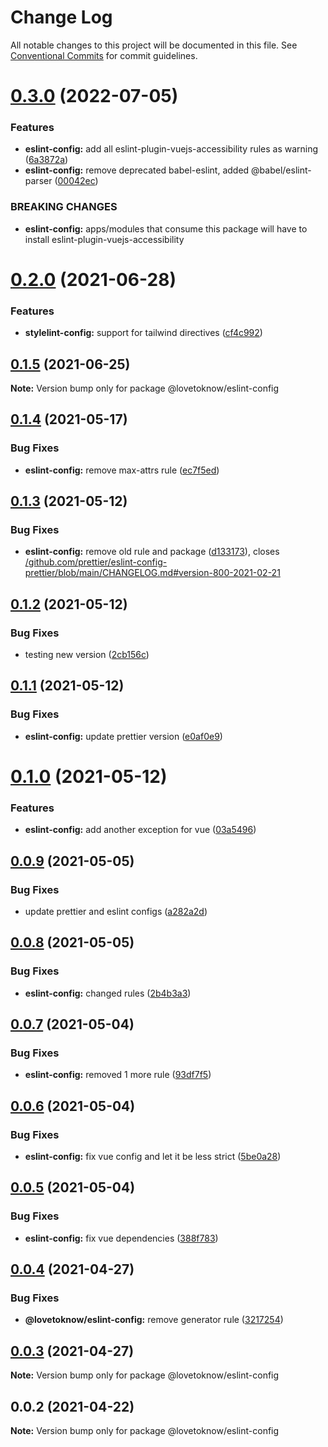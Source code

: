 # Change Log

All notable changes to this project will be documented in this file.
See [Conventional Commits](https://conventionalcommits.org) for commit guidelines.

# [0.3.0](https://github.com/LoveToKnow/lint/compare/@lovetoknow/eslint-config@0.2.0...@lovetoknow/eslint-config@0.3.0) (2022-07-05)


### Features

* **eslint-config:** add all eslint-plugin-vuejs-accessibility rules as warning ([6a3872a](https://github.com/LoveToKnow/lint/commit/6a3872a59e755060895ec8f617e0fafdf85ef5fe))
* **eslint-config:** remove deprecated babel-eslint, added @babel/eslint-parser ([00042ec](https://github.com/LoveToKnow/lint/commit/00042ec9873018785f6c6ffe2bcde40ea05c84fd))


### BREAKING CHANGES

* **eslint-config:** apps/modules that consume this package will have to install eslint-plugin-vuejs-accessibility





# [0.2.0](https://github.com/LoveToKnow/lint/compare/@lovetoknow/eslint-config@0.1.5...@lovetoknow/eslint-config@0.2.0) (2021-06-28)


### Features

* **stylelint-config:** support for tailwind directives ([cf4c992](https://github.com/LoveToKnow/lint/commit/cf4c992c5aa858ae807f0004deead0a00b3aac82))





## [0.1.5](https://github.com/LoveToKnow/lint/compare/@lovetoknow/eslint-config@0.1.4...@lovetoknow/eslint-config@0.1.5) (2021-06-25)

**Note:** Version bump only for package @lovetoknow/eslint-config





## [0.1.4](https://github.com/LoveToKnow/lint/compare/@lovetoknow/eslint-config@0.1.3...@lovetoknow/eslint-config@0.1.4) (2021-05-17)


### Bug Fixes

* **eslint-config:** remove max-attrs rule ([ec7f5ed](https://github.com/LoveToKnow/lint/commit/ec7f5eda9c0eccc737d16a8b21dda1df12624646))





## [0.1.3](https://github.com/LoveToKnow/lint/compare/@lovetoknow/eslint-config@0.1.2...@lovetoknow/eslint-config@0.1.3) (2021-05-12)


### Bug Fixes

* **eslint-config:** remove old rule and package ([d133173](https://github.com/LoveToKnow/lint/commit/d133173f6b9eb08136e7b2b27ea92ac986ad0935)), closes [/github.com/prettier/eslint-config-prettier/blob/main/CHANGELOG.md#version-800-2021-02-21](https://github.com//github.com/prettier/eslint-config-prettier/blob/main/CHANGELOG.md/issues/version-800-2021-02-21)





## [0.1.2](https://github.com/LoveToKnow/lint/compare/@lovetoknow/eslint-config@0.1.1...@lovetoknow/eslint-config@0.1.2) (2021-05-12)


### Bug Fixes

* testing new version ([2cb156c](https://github.com/LoveToKnow/lint/commit/2cb156cf197686ec1236e08043b081265a6edc84))





## [0.1.1](https://github.com/LoveToKnow/lint/compare/@lovetoknow/eslint-config@0.1.0...@lovetoknow/eslint-config@0.1.1) (2021-05-12)


### Bug Fixes

* **eslint-config:** update prettier version ([e0af0e9](https://github.com/LoveToKnow/lint/commit/e0af0e9145df6f82f2192c9e520421c92908a4e0))





# [0.1.0](https://github.com/LoveToKnow/lint/compare/@lovetoknow/eslint-config@0.0.9...@lovetoknow/eslint-config@0.1.0) (2021-05-12)


### Features

* **eslint-config:** add another exception for vue ([03a5496](https://github.com/LoveToKnow/lint/commit/03a5496737453853957f8da6118d09f46b043e5f))





## [0.0.9](https://github.com/LoveToKnow/lint/compare/@lovetoknow/eslint-config@0.0.8...@lovetoknow/eslint-config@0.0.9) (2021-05-05)


### Bug Fixes

* update prettier and eslint configs ([a282a2d](https://github.com/LoveToKnow/lint/commit/a282a2d99c5523d5b6ef50793b0b8de0246fec03))





## [0.0.8](https://github.com/LoveToKnow/lint/compare/@lovetoknow/eslint-config@0.0.7...@lovetoknow/eslint-config@0.0.8) (2021-05-05)


### Bug Fixes

* **eslint-config:** changed rules ([2b4b3a3](https://github.com/LoveToKnow/lint/commit/2b4b3a394e2f8553bc19eecf0bceb9da7482d2b3))





## [0.0.7](https://github.com/LoveToKnow/lint/compare/@lovetoknow/eslint-config@0.0.6...@lovetoknow/eslint-config@0.0.7) (2021-05-04)


### Bug Fixes

* **eslint-config:** removed 1 more rule ([93df7f5](https://github.com/LoveToKnow/lint/commit/93df7f5a6aa256da658db8d1767dcce135cd45ae))





## [0.0.6](https://github.com/LoveToKnow/lint/compare/@lovetoknow/eslint-config@0.0.5...@lovetoknow/eslint-config@0.0.6) (2021-05-04)


### Bug Fixes

* **eslint-config:** fix vue config and let it be less strict ([5be0a28](https://github.com/LoveToKnow/lint/commit/5be0a28e7a1e3c45ebb2d21cf9a1cd4c48d1193a))





## [0.0.5](https://github.com/LoveToKnow/lint/compare/@lovetoknow/eslint-config@0.0.4...@lovetoknow/eslint-config@0.0.5) (2021-05-04)


### Bug Fixes

* **eslint-config:** fix vue dependencies ([388f783](https://github.com/LoveToKnow/lint/commit/388f7839d1dc61645eb0f7326d92af15f3c846ba))





## [0.0.4](https://github.com/LoveToKnow/lint/compare/@lovetoknow/eslint-config@0.0.3...@lovetoknow/eslint-config@0.0.4) (2021-04-27)


### Bug Fixes

* **@lovetoknow/eslint-config:** remove generator rule ([3217254](https://github.com/LoveToKnow/lint/commit/32172542e69d36616fa513e884b8dab5ee652a18))





## [0.0.3](https://github.com/LoveToKnow/lint/compare/@lovetoknow/eslint-config@0.0.2...@lovetoknow/eslint-config@0.0.3) (2021-04-27)

**Note:** Version bump only for package @lovetoknow/eslint-config





## 0.0.2 (2021-04-22)

**Note:** Version bump only for package @lovetoknow/eslint-config
